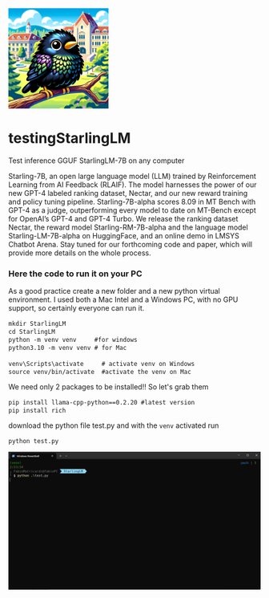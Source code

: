 <img src="https://github.com/fabiomatricardi/testingStarlingLM/raw/main/starling.png" width=200>

# testingStarlingLM
Test inference GGUF StarlingLM-7B on any computer

Starling-7B, an open large language model (LLM) trained by Reinforcement Learning from AI Feedback (RLAIF). The model harnesses the power of our new GPT-4 labeled ranking dataset, Nectar, and our new reward training and policy tuning pipeline. Starling-7B-alpha scores 8.09 in MT Bench with GPT-4 as a judge, outperforming every model to date on MT-Bench except for OpenAI’s GPT-4 and GPT-4 Turbo. We release the ranking dataset Nectar, the reward model Starling-RM-7B-alpha and the language model Starling-LM-7B-alpha on HuggingFace, and an online demo in LMSYS Chatbot Arena. Stay tuned for our forthcoming code and paper, which will provide more details on the whole process.

### Here the code to run it on your PC
As a good practice create a new folder and a new python virtual environment. I used both a Mac Intel and a Windows PC, with no GPU support, so certainly everyone can run it.
```
mkdir StarlingLM
cd StarlingLM
python -m venv venv     #for windows
python3.10 -m venv venv # for Mac

venv\Scripts\activate     # activate venv on Windows
source venv/bin/activate  #activate the venv on Mac
```
We need only 2 packages to be installed!! So let's grab them
```
pip install llama-cpp-python==0.2.20 #latest version
pip install rich
```
download the python file test.py and with the `venv` activated run
```
python test.py
```


<img src="https://github.com/fabiomatricardi/testingStarlingLM/blob/main/StarlingLM.gif" width=900>
